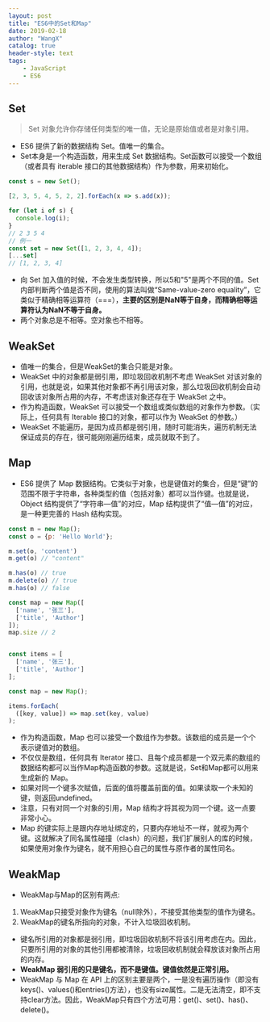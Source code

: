 ```yaml
---
layout: post
title: "ES6中的Set和Map"
date: 2019-02-18
author: "WangX"
catalog: true
header-style: text
tags:
    - JavaScript
    - ES6
---
```


## Set
> Set 对象允许你存储任何类型的唯一值，无论是原始值或者是对象引用。      

* ES6 提供了新的数据结构 Set。值唯一的集合。
* Set本身是一个构造函数，用来生成 Set 数据结构。Set函数可以接受一个数组（或者具有 iterable 接口的其他数据结构）作为参数，用来初始化。     

```javascript
const s = new Set();

[2, 3, 5, 4, 5, 2, 2].forEach(x => s.add(x));

for (let i of s) {
  console.log(i);
}
// 2 3 5 4
// 例一
const set = new Set([1, 2, 3, 4, 4]);
[...set]
// [1, 2, 3, 4]
```
* 向 Set 加入值的时候，不会发生类型转换，所以5和"5"是两个不同的值。Set 内部判断两个值是否不同，使用的算法叫做“Same-value-zero equality”，它类似于精确相等运算符（===），**主要的区别是NaN等于自身，而精确相等运算符认为NaN不等于自身。**
* 两个对象总是不相等。空对象也不相等。

## WeakSet
* 值唯一的集合，但是WeakSet的集合只能是对象。
* WeakSet 中的对象都是弱引用，即垃圾回收机制不考虑 WeakSet 对该对象的引用，也就是说，如果其他对象都不再引用该对象，那么垃圾回收机制会自动回收该对象所占用的内存，不考虑该对象还存在于 WeakSet 之中。
* 作为构造函数，WeakSet 可以接受一个数组或类似数组的对象作为参数。（实际上，任何具有 Iterable 接口的对象，都可以作为 WeakSet 的参数。）
* WeakSet 不能遍历，是因为成员都是弱引用，随时可能消失，遍历机制无法保证成员的存在，很可能刚刚遍历结束，成员就取不到了。

## Map

* ES6 提供了 Map 数据结构。它类似于对象，也是键值对的集合，但是“键”的范围不限于字符串，各种类型的值（包括对象）都可以当作键。也就是说，Object 结构提供了“字符串—值”的对应，Map 结构提供了“值—值”的对应，是一种更完善的 Hash 结构实现。   

```javascript
const m = new Map();
const o = {p: 'Hello World'};

m.set(o, 'content')
m.get(o) // "content"

m.has(o) // true
m.delete(o) // true
m.has(o) // false

const map = new Map([
  ['name', '张三'],
  ['title', 'Author']
]);
map.size // 2


const items = [
  ['name', '张三'],
  ['title', 'Author']
];

const map = new Map();

items.forEach(
  ([key, value]) => map.set(key, value)
);
```
* 作为构造函数，Map 也可以接受一个数组作为参数。该数组的成员是一个个表示键值对的数组。
* 不仅仅是数组，任何具有 Iterator 接口、且每个成员都是一个双元素的数组的数据结构都可以当作Map构造函数的参数。这就是说，Set和Map都可以用来生成新的 Map。
* 如果对同一个键多次赋值，后面的值将覆盖前面的值。如果读取一个未知的键，则返回undefined。
* 注意，只有对同一个对象的引用，Map 结构才将其视为同一个键。这一点要非常小心。
* Map 的键实际上是跟内存地址绑定的，只要内存地址不一样，就视为两个键。这就解决了同名属性碰撞（clash）的问题，我们扩展别人的库的时候，如果使用对象作为键名，就不用担心自己的属性与原作者的属性同名。

## WeakMap
* WeakMap与Map的区别有两点:
1. WeakMap只接受对象作为键名（null除外），不接受其他类型的值作为键名。
2. WeakMap的键名所指向的对象，不计入垃圾回收机制。
* 键名所引用的对象都是弱引用，即垃圾回收机制不将该引用考虑在内。因此，只要所引用的对象的其他引用都被清除，垃圾回收机制就会释放该对象所占用的内存。
* **WeakMap 弱引用的只是键名，而不是键值。键值依然是正常引用。**
* WeakMap 与 Map 在 API 上的区别主要是两个，一是没有遍历操作（即没有keys()、values()和entries()方法），也没有size属性。二是无法清空，即不支持clear方法。因此，WeakMap只有四个方法可用：get()、set()、has()、delete()。